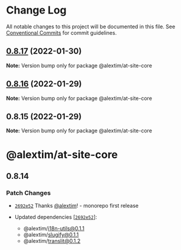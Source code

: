 # Change Log

All notable changes to this project will be documented in this file.
See [Conventional Commits](https://conventionalcommits.org) for commit guidelines.

## [0.8.17](https://github.com/alextim/at-blog/compare/@alextim/at-site-core@0.8.16...@alextim/at-site-core@0.8.17) (2022-01-30)

**Note:** Version bump only for package @alextim/at-site-core





## [0.8.16](https://github.com/alextim/at-blog/compare/@alextim/at-site-core@0.8.15...@alextim/at-site-core@0.8.16) (2022-01-29)

**Note:** Version bump only for package @alextim/at-site-core

## 0.8.15 (2022-01-29)

**Note:** Version bump only for package @alextim/at-site-core

# @alextim/at-site-core

## 0.8.14

### Patch Changes

- [`2692e52`](https://github.com/alextim/at-blog/commit/2692e524fe2bf10e47e1a4fbd6f7173ca1be3b65) Thanks [@alextim](https://github.com/alextim)! - monorepo first release

- Updated dependencies [[`2692e52`](https://github.com/alextim/at-blog/commit/2692e524fe2bf10e47e1a4fbd6f7173ca1be3b65)]:
  - @alextim/i18n-utils@0.1.1
  - @alextim/slugify@0.1.1
  - @alextim/translit@0.1.2
